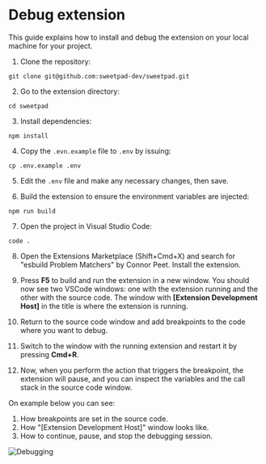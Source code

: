 # Debug extension

This guide explains how to install and debug the extension on your local machine for your project.

1. Clone the repository:

```shell
git clone git@github.com:sweetpad-dev/sweetpad.git
```

2. Go to the extension directory:

```shell
cd sweetpad
```

3. Install dependencies:

```shell
npm install
```

4. Copy the `.evn.example` file to `.env` by issuing:

```shell
cp .env.example .env
```

5. Edit the `.env` file and make any necessary changes, then save.

6. Build the extension to ensure the environment variables are injected:

```shell
npm run build
```

7. Open the project in Visual Studio Code:

```shell
code .
```

8. Open the Extensions Marketplace (Shift+Cmd+X) and search for "esbuild Problem Matchers" by Connor Peet. Install the extension.

9. Press **F5** to build and run the extension in a new window. You should now see two VSCode windows: one with the
   extension running and the other with the source code. The window with **[Extension Development Host]** in the title
   is where the extension is running.

10. Return to the source code window and add breakpoints to the code where you want to debug.

11. Switch to the window with the running extension and restart it by pressing **Cmd+R**.

12. Now, when you perform the action that triggers the breakpoint, the extension will pause, and you can inspect the
   variables and the call stack in the source code window.

On example below you can see:

1. How breakpoints are set in the source code.
2. How "[Extension Development Host]" window looks like.
3. How to continue, pause, and stop the debugging session.

![Debugging](./debug-demo.png)
